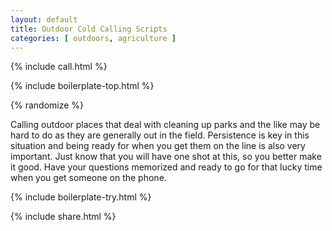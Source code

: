 ```yaml
---
layout: default
title: Outdoor Cold Calling Scripts
categories: [ outdoors, agriculture ]
---
```


{% include call.html %}

{% include boilerplate-top.html %}


{% randomize %}

Calling outdoor places that deal with cleaning up parks and the like may be hard to do as they are generally out in the field.  Persistence is key in this situation and being ready for when you get them on the line is also very important.  Just know that you will have one shot at this, so you better make it good.  Have your questions memorized and ready to go for that lucky time when you get someone on the phone.

{% include boilerplate-try.html %}

{% include share.html %}